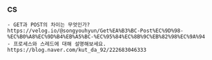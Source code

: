 ### CS
    - GET과 POST의 차이는 무엇인가? https://velog.io/@songyouhyun/Get%EA%B3%BC-Post%EC%9D%98-%EC%B0%A8%EC%9D%B4%EB%A5%BC-%EC%95%84%EC%8B%9C%EB%82%98%EC%9A%94
    - 프로세스와 스레드에 대해 설명해보세요. https://blog.naver.com/kut_da_92/222683046333
    
